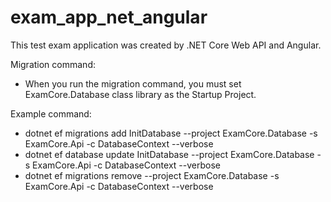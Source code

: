 # exam_app_net_angular
This test exam application was created by .NET Core Web API and Angular. 

Migration command:
  -  When you run the migration command, you must set ExamCore.Database class library as the Startup Project. 

Example command:
  -  dotnet ef migrations add InitDatabase --project ExamCore.Database -s ExamCore.Api -c DatabaseContext --verbose
  -  dotnet ef database update InitDatabase --project ExamCore.Database -s ExamCore.Api -c DatabaseContext --verbose
  -  dotnet ef migrations remove --project ExamCore.Database -s ExamCore.Api -c DatabaseContext --verbose
